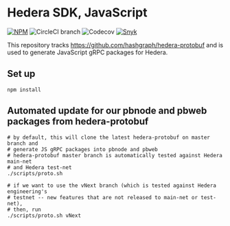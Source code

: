 # Hedera SDK, JavaScript

[![NPM](https://img.shields.io/npm/v/hedera-sdk-js.svg)](https://img.shields.io/npm/v/hedera-sdk-js.svg)
![CircleCI branch](https://img.shields.io/circleci/project/github/calvinchengx/hedera-sdk-js/master.svg?label=circleci)
![Codecov](https://img.shields.io/codecov/c/github/calvinchengx/hedera-sdk-js.svg)
[![Snyk](https://img.shields.io/snyk/vulnerabilities/github/calvinchengx/hedera-sdk-js.svg)](https://img.shields.io/snyk/vulnerabilities/github/calvinchengx/hedera-sdk-js.svg)

This repository tracks https://github.com/hashgraph/hedera-protobuf and is used to generate JavaScript gRPC packages for Hedera.

## Set up

```
npm install
```

## Automated update for our pbnode and pbweb packages from hedera-protobuf

```
# by default, this will clone the latest hedera-protobuf on master branch and 
# generate JS gRPC packages into pbnode and pbweb
# hedera-protobuf master branch is automatically tested against Hedera main-net 
# and Hedera test-net
./scripts/proto.sh

# if we want to use the vNext branch (which is tested against Hedera engineering's 
# testnet -- new features that are not released to main-net or test-net),
# then, run
./scripts/proto.sh vNext
```
